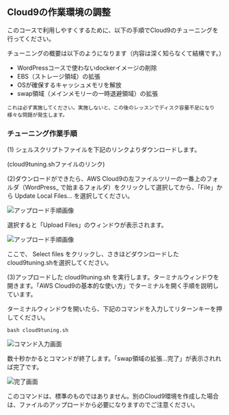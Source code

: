 ## Cloud9の作業環境の調整

このコースで利用しやすくするために、以下の手順でCloud9のチューニングを行ってください。

チューニングの概要は以下のようになります（内容は深く知らなくて結構です。）
- WordPressコースで使わないdockerイメージの削除
- EBS（ストレージ領域）の拡張
- OSが確保するキャッシュメモリを解放
- swap領域（メインメモリーの一時退避領域）の拡張

```
これは必ず実施してください。実施しないと、この後のレッスンでディスク容量不足になり様々な問題が発生します。
```


### チューニング作業手順

(1) シェルスクリプトファイルを下記のリンクよりダウンロードします。

(cloud9tuning.shファイルのリンク)

(2)ダウンロードができたら、AWS Cloud9の左ファイルツリーの一番上のフォルダ（WordPress_ で始まるフォルダ）をクリックして選択してから、「File」から Update Local Files... を選択してください。

![アップロード手順画像](https://techacademy.s3.amazonaws.com/bootcamp/lessons/orientation/cloud9_wordpress_4.png)

選択すると「Upload Files」のウィンドウが表示されます。

![アップロード手順画像](https://s3-ap-northeast-1.amazonaws.com/techacademy-bootcamp/pictures/428/original.png)

ここで、 Select files をクリックし、さきほどダウンロードしたcloud9tuning.shを選択してください。

(3)アップロードした cloud9tuning.sh を実行します。ターミナルウィンドウを開きます。「AWS Cloud9の基本的な使い方」でターミナルを開く手順を説明しています。

ターミナルウィンドウを開いたら、下記のコマンドを入力してリターンキーを押してください。

```
bash cloud9tuning.sh
```

![コマンド入力画面](https://i.gyazo.com/a23f71b4d83c0efdb7ebb0248d5d16b9.png)

数十秒かかるとコマンドが終了します。「swap領域の拡張...完了」が表示されれば完了です。

![完了画面](https://i.gyazo.com/df8c06601e867f8d05c142d36d875b2c.png)


このコマンドは、標準のものではありません。別のCloud9環境を作成した場合は、ファイルのアップロードから必要になりますのでご注意ください。
